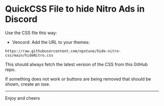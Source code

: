 # QuickCSS File to hide Nitro Ads in Discord

Use the CSS file this way:

- Vencord:
Add the URL to your themes:

```
https://raw.githubusercontent.com/npxtune/hide-nitro-css/main/hideNitro.css
```
This should always fetch the latest version of the CSS from this GitHub repo.

If something does not work or buttons are being removed that should be shown, create an isse.

---

Enjoy and cheers
